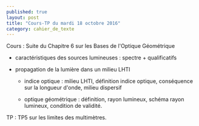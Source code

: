 ```yaml
---
published: true
layout: post
title: "Cours-TP du mardi 18 octobre 2016"
category: cahier_de_texte
---
```

Cours : Suite du Chapitre 6 sur les Bases de l'Optique Géométrique

- caractéristiques des sources lumineuses : spectre + qualificatifs

- propagation de la lumière dans un milieu LHTI

   - indice optique : milieu LHTI, définition indice optique, conséquence sur la longueur d'onde, milieu dispersif

   - optique géométrique : définition, rayon lumineux, schéma rayon lumineux, condition de validité.

TP : TP5 sur les limites des multimètres.
